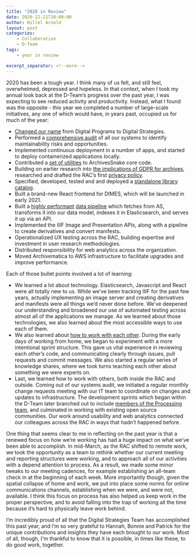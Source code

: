 ```yaml
---
title: "2020 in Review"
date: 2020-12-21T10:00:00
author: Hillel Arnold
layout: post
categories:
    - Collaboration
    - D-Team
tags:
    - year in review

excerpt_separator: <!--more-->
---
```


2020 has been a tough year. I think many of us felt, and still feel, overwhelmed, depressed and hopeless. In that context, when I took my annual look back at the D-Team’s progress over the past year, I was expecting to see reduced activity and productivity. Instead, what I found was the opposite - this year we completed a number of large-scale initiatives, any one of which would have, in years past, occupied us for much of the year:
<!--more-->
- [Changed our name](https://blog.rockarch.org/from-silo-to-hub) from Digital Programs to Digital Strategies.
- Performed a [comprehensive audit](https://blog.rockarch.org/lessons-learned-systems-audit) of all our systems to identify maintainability risks and opportunities.
- Implemented continuous deployment in a number of apps, and started to deploy containerized applications locally.
- Contributed a [set of utilities](https://blog.rockarch.org/not-everything-is-miscellaneous) to ArchivesSnake core code.
- Building on earlier research into [the implications of GDPR for archives](https://blog.rockarch.org/gdpr-report), researched and drafted the RAC’s first [privacy policy](https://rockarch.org/about-us/privacy-policy/).
- Specified, developed, tested and and deployed a [standalone library catalog](https://blog.rockarch.org/everything-in-place).
- Built a brand-new React frontend for DIMES, which will be launched in early 2021.
- Built a [highly performant](https://blog.rockarch.org/getting-things-moving) [data pipeline](https://blog.rockarch.org/making-connections) which fetches from AS, transforms it into our data model, indexes it in Elasticsearch, and serves it up via an API.
- Implemented the IIIF Image and Presentation APIs, along with a pipeline to create derivatives and convert manifests.
- Operationalized UX testing across the RAC, building expertise and investment in user research methodologies.
- Distributed responsibility for web analytics across the organization.
- Moved Archivematica to AWS infrastructure to facilitate upgrades and improve performance.

Each of those bullet points involved a lot of learning:
- We learned a lot about technology. Elasticsearch, Javascript and React were all totally new to us. While we’ve been tracking IIIF for the past few years, actually implementing an image server and creating derivatives and manifests were all things we’d never done before. We’ve deepened our understanding and broadened our use of automated testing across almost all of the applications we manage. As we learned about those technologies, we also learned about the most accessible ways to use each of them.
- We also learned about [how to work with each other](https://blog.rockarch.org/aspace-helpers-part-2). During the early days of working from home, we began to experiment with a more intentional sprint structure. This gave us vital experience in reviewing each other’s code, and communicating clearly through issues, pull requests and commit messages. We also started a regular series of knowledge shares, where we took turns teaching each other about something we were experts on.
- Last, we learned how to work with others, both inside the RAC and outside. Coming out of our systems audit, we initiated a regular monthly change requests meeting with our IT team to coordinate on changes and updates to infrastructure. The development sprints which began within the D-Team later branched out to include [members of the Processing team](https://blog.rockarch.org/aspace-helpers-part-1), and culminated in working with existing open source communities. Our work around usability and web analytics connected our colleagues across the RAC in ways that hadn’t happened before.

One thing that seems clear to me in reflecting on the past year is that a renewed focus on how we’re working has had a huge impact on what we’ve been able to accomplish. In mid-March, as the RAC shifted to remote work, we took the opportunity as a team to rethink whether our current meeting and reporting structures were working, and to approach all of our activities with a depend attention to process. As a result, we made some minor tweaks to our meeting cadences, for example establishing an all-team check in at the beginning of each week. More importantly though, given the spatial collapse of home and work, we put into place some norms for online communications channels, establishing when we were, and were not, available. I think this focus on process has also helped us keep work in the proper perspective, and to avoid falling into the trap of working all the time because it’s hard to physically leave work behind.

I’m incredibly proud of all that the Digital Strategies Team has accomplished this past year, and I’m so very grateful to Hannah, Bonnie and Patrick for the unique contributions and insights they have each brought to our work. Most of all, though, I'm thankful to know that it is possible, in times like these, to do good work, together.
